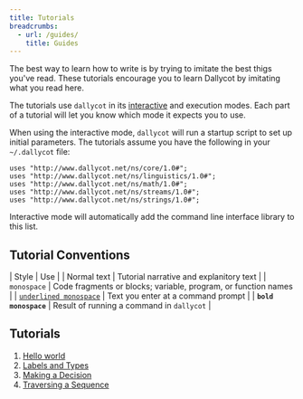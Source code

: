 ```yaml
---
title: Tutorials
breadcrumbs:
  - url: /guides/
    title: Guides
---
```


The best way to learn how to write is by trying to imitate the best thigs you've read. These tutorials encourage you to learn Dallycot by imitating what you read here.

The tutorials use `dallycot` in its [interactive](/guides/cli) and execution modes. Each part of a tutorial will let you know which mode it expects you to use.

When using the interactive mode, `dallycot` will run a startup script to set up initial parameters. The tutorials assume you have the following in your `~/.dallycot` file:

```
uses "http://www.dallycot.net/ns/core/1.0#";
uses "http://www.dallycot.net/ns/linguistics/1.0#";
uses "http://www.dallycot.net/ns/math/1.0#";
uses "http://www.dallycot.net/ns/streams/1.0#";
uses "http://www.dallycot.net/ns/strings/1.0#";
```

Interactive mode will automatically add the command line interface library to this list.

## Tutorial Conventions

| Style | Use |
| Normal text | Tutorial narrative and explanitory text |
| `monospace` | Code fragments or blocks; variable, program, or function names |
| <u><code>underlined monospace</code></u> | Text you enter at a command prompt |
| <strong>`bold monospace`</strong> | Result of running a command in `dallycot` |

## Tutorials

1. [Hello world](./tutorial-1/)
2. [Labels and Types](./tutorial-2/)
2. [Making a Decision](./tutorial-3/)
3. [Traversing a Sequence](./tutorial-4/)
